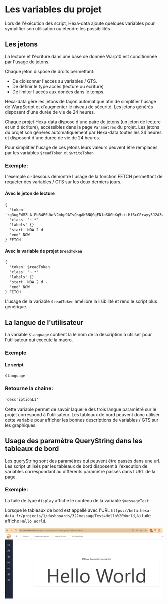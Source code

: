 # Les variables du projet

Lors de l'éxécution des script, Hexa-data ajoute quelques variables pour symplifier son utilisation ou étendre les possibilités.

## Les jetons

La lecture et l'écriture dans une base de donnée Warp10 est conditionnée par l'usage de jetons.

Chaque jeton dispose de droits permettant:

* De cloisonner l'accès au variables / GTS.
* De définir le type accès (lecture ou écriture)
* De limiter l'accès aux donées dans le temps.

Hexa-data gère les jetons de façon automatique afin de simplifier l'usage de WarpScript et d'augmenter le niveau de sécurité. Les jetons générés disposent d'une durée de vie de 24 heures.

Chaque projet Hexa-data dispose d'une paire de jetons (un jeton de lecture et un d'écriture), accèssibles dans la page ```Paramètres``` du projet. Les jetons du projet son générés automatiquement par Hexa-data toutes les 24 heures et disposent d'une durée de vie de 24 heures.

Pour simplifier l'usage de ces jetons leurs valeurs peuvent être remplacés par les variables ```$readToken``` et ```$writeTohen```

### Exemple:

L'exemple ci-dessous demontre l'usage de la fonction FETCH permettant de requeter des variables / GTS sur les deux derniers jours.

#### Avec le jeton de lecture

```
{ 
  'token' 'rg3ugEWMZLA.EbR4PSUArVCmbp9ATvQsgAK6NQGgFN1oSOGhXq5siiHf6cCFrwyy5J2A3wyEg50XZBW74PcmjNWP6oX_lD8OB0cMn4dy09rSStudjA4x4A7FwoViAb58eDkb76gp3ZEPSrdEF6JSVhiZa7LVoEdnkf9jnSS4QASAYJUMmM2I4qkxnIZmyafs2K9ShTDIv1Hl_EOcNaSFYgorlcoCWd.S' 
  'class' '~.*'
  'labels' {} 
  'start' NOW 2 d -
  'end' NOW
} FETCH
```

#### Avec la variable de projet ```$readToken```

```
{ 
  'token' $readToken 
  'class' '~.*'
  'labels' {} 
  'start' NOW 2 d -
  'end' NOW
} FETCH
```

L'usage de la variable ```$readToken``` améliore la lisibilité et rend le script plus générique.

## La langue de l'utilisateur

La variable ```$language``` contient la le nom de la description à utiliser pour l'utilisateur qui execute la macro.

### Exemple

#### Le script

```
$language
```

### Retourne la chaine:

```
'descriptionL1'
```

Cette variable permet de savoir laquelle des trois langue paramètré sur le projet correspond à l'utilisateur.
Les tableaux de bord peuvent donc utiliser cette variable pour afficher les bonnes descriptions de variables / GTS sur les graphiques.


## Usage des paramètre QueryString dans les tableaux de bord

Les [queryString](https://en.wikipedia.org/wiki/Query_string) sont des paramètres qui peuvent être passés dans une url. Les script utilisés par les tableaux de bord disposent à l'execution de variables correspondant au différents paramètre passés dans l'URL de la page.

### Exemple:

La tuile de type ```display``` affiche le contenu de la variable ```$messageTest```

Lorsque le tableaux de bord est appellé avec l'URL ```https://beta.hexa-data.fr/projects/1/dashboards/32?messageTest=Hello%20World```, la tuile affiche ```Hello World```.

![queryString](./_medias/queryString.png)

